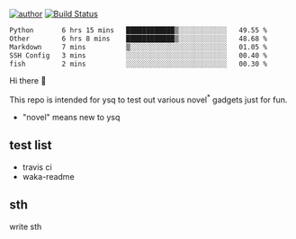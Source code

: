 [![author](https://img.shields.io/badge/author-ysq-green)](https://github.com/Yang-Shiqin)
[![Build Status](https://app.travis-ci.com/Yang-Shiqin/testall.svg?branch=main)](https://app.travis-ci.com/Yang-Shiqin/testall)

<!--START_SECTION:waka-->

```txt
Python       6 hrs 15 mins   ████████████▒░░░░░░░░░░░░   49.55 %
Other        6 hrs 8 mins    ████████████▒░░░░░░░░░░░░   48.68 %
Markdown     7 mins          ▒░░░░░░░░░░░░░░░░░░░░░░░░   01.05 %
SSH Config   3 mins          ░░░░░░░░░░░░░░░░░░░░░░░░░   00.40 %
fish         2 mins          ░░░░░░░░░░░░░░░░░░░░░░░░░   00.30 %
```

<!--END_SECTION:waka-->

Hi there 👋

This repo is intended for ysq to test out various novel<sup>*</sup> gadgets just for fun.

- "novel" means new to ysq

## test list
- travis ci
- waka-readme


## sth
write sth

